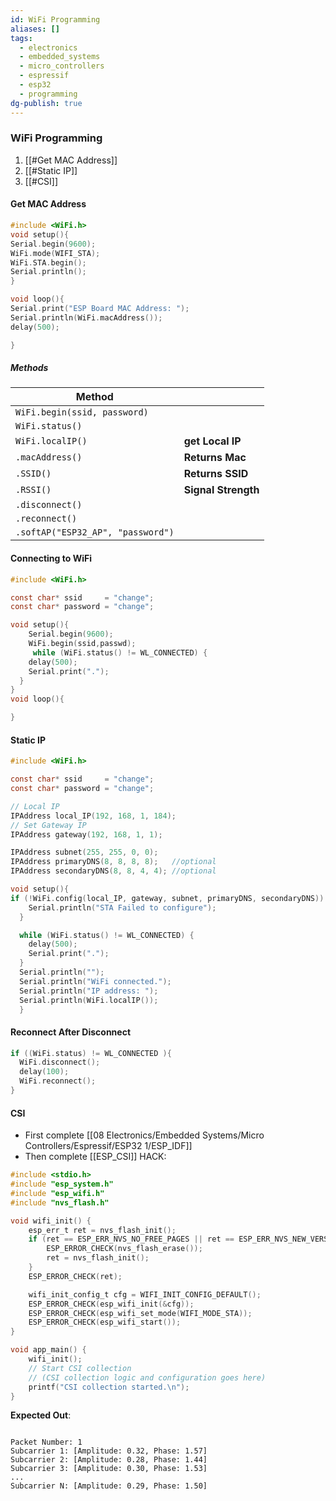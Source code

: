 ```yaml
---
id: WiFi Programming
aliases: []
tags:
  - electronics
  - embedded_systems
  - micro_controllers
  - espressif
  - esp32
  - programming
dg-publish: true
---
```

### WiFi Programming

1. [[#Get MAC Address]]
2. [[#Static IP]]
3. [[#CSI]]
#### Get MAC Address

```c
#include <WiFi.h>
void setup(){
Serial.begin(9600);
WiFi.mode(WIFI_STA);
WiFi.STA.begin();
Serial.println();
}

void loop(){
Serial.print("ESP Board MAC Address: ");
Serial.println(WiFi.macAddress());
delay(500);

}

```

##### Methods

| Method                            |                     |
| --------------------------------- | ------------------- |
| `WiFi.begin(ssid, password)`      |                     |
| `WiFi.status()`                   |                     |
| `WiFi.localIP()`                  | **get Local IP**    |
| `.macAddress()`                   | **Returns Mac**     |
| `.SSID()`                         | **Returns SSID**    |
| `.RSSI()`                         | **Signal Strength** |
| `.disconnect()`                   |                     |
| `.reconnect()`                    |                     |
| `.softAP("ESP32_AP", "password")` |                     |

#### Connecting to WiFi

```c
#include <WiFi.h>

const char* ssid     = "change";
const char* password = "change";

void setup(){
	Serial.begin(9600);
	WiFi.begin(ssid,passwd);
	 while (WiFi.status() != WL_CONNECTED) {
    delay(500);
    Serial.print(".");
  }
}
void loop(){

}

```

#### Static IP

```c
#include <WiFi.h>

const char* ssid     = "change";
const char* password = "change";

// Local IP
IPAddress local_IP(192, 168, 1, 184);
// Set Gateway IP
IPAddress gateway(192, 168, 1, 1);

IPAddress subnet(255, 255, 0, 0);
IPAddress primaryDNS(8, 8, 8, 8);   //optional
IPAddress secondaryDNS(8, 8, 4, 4); //optional

void setup(){
if (!WiFi.config(local_IP, gateway, subnet, primaryDNS, secondaryDNS)) {
    Serial.println("STA Failed to configure");
  }

  while (WiFi.status() != WL_CONNECTED) {
    delay(500);
    Serial.print(".");
  }
  Serial.println("");
  Serial.println("WiFi connected.");
  Serial.println("IP address: ");
  Serial.println(WiFi.localIP());
  }

```

#### Reconnect After Disconnect

```c
if ((WiFi.status) != WL_CONNECTED ){
  WiFi.disconnect();
  delay(100);
  WiFi.reconnect();
}

```

#### CSI
- First complete [[08 Electronics/Embedded Systems/Micro Controllers/Espressif/ESP32 1/ESP_IDF]]
- Then complete [[ESP_CSI]]
HACK: 

```c
#include <stdio.h>
#include "esp_system.h"
#include "esp_wifi.h"
#include "nvs_flash.h"

void wifi_init() {
    esp_err_t ret = nvs_flash_init();
    if (ret == ESP_ERR_NVS_NO_FREE_PAGES || ret == ESP_ERR_NVS_NEW_VERSION_FOUND) {
        ESP_ERROR_CHECK(nvs_flash_erase());
        ret = nvs_flash_init();
    }
    ESP_ERROR_CHECK(ret);

    wifi_init_config_t cfg = WIFI_INIT_CONFIG_DEFAULT();
    ESP_ERROR_CHECK(esp_wifi_init(&cfg));
    ESP_ERROR_CHECK(esp_wifi_set_mode(WIFI_MODE_STA));
    ESP_ERROR_CHECK(esp_wifi_start());
}

void app_main() {
    wifi_init();
    // Start CSI collection
    // (CSI collection logic and configuration goes here)
    printf("CSI collection started.\n");
}

```

**Expected Out**:

```

Packet Number: 1
Subcarrier 1: [Amplitude: 0.32, Phase: 1.57]
Subcarrier 2: [Amplitude: 0.28, Phase: 1.44]
Subcarrier 3: [Amplitude: 0.30, Phase: 1.53]
...
Subcarrier N: [Amplitude: 0.29, Phase: 1.50]

```
